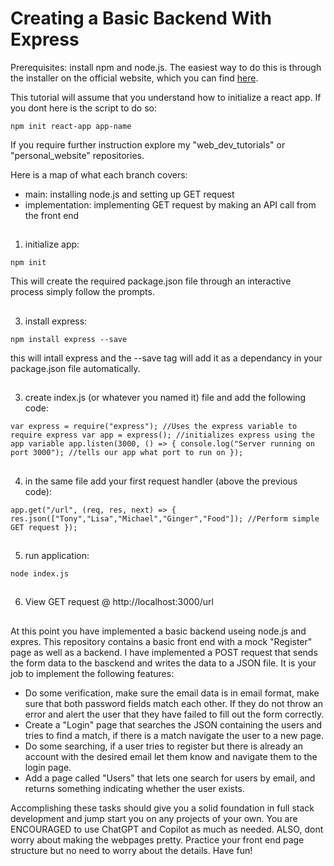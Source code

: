 # Creating a Basic Backend With Express

Prerequisites:
install npm and node.js. The easiest way to do this is through the installer on the official website, which you can find [here](https://nodejs.org/en/download). 


This tutorial will assume that you understand how to initialize a react app. If you dont here is the script to do so:

`npm init react-app app-name`

If you require further instruction explore my "web_dev_tutorials" or "personal_website" repositories.

Here is a map of what each branch covers:
* main: installing node.js and setting up GET request
* implementation: implementing GET request by making an API call from the front end
##
1) initialize app:
   
 `npm init`
 
 This will create the required package.json file through an interactive process simply follow the prompts. 
##
3) install express:

 `npm install express --save`

 this will intall express and the --save tag will add it as a dependancy in your package.json file automatically. 
##
3) create index.js (or whatever you named it) file and add the following code: 

 `var express = require("express"); //Uses the express variable to require express
 var app = express(); //initializes express using the app variable
 app.listen(3000, () => {
  console.log("Server running on port 3000"); //tells our app what port to run on
 });`
 ##
4) in the same file add your first request handler (above the previous code): 

 `app.get("/url", (req, res, next) => {
  res.json(["Tony","Lisa","Michael","Ginger","Food"]); //Perform simple GET request
 });`
##
5) run application:

 `node index.js`
##
6) View GET request @ http://localhost:3000/url
##
At this point you have implemented a basic backend useing node.js and expres. This repository contains a basic front end with a mock "Register" page as well as a backend. I have implemented a POST request that
sends the form data to the basckend and writes the data to a JSON file. It is your job to implement the following features:

* Do some verification, make sure the email data is in email format, make sure that both password fields match each other. If they do not throw an error and alert the user that they have failed to fill out the form correctly.
* Create a "Login" page that searches the JSON containing the users and tries to find a match, if there is a match navigate the user to a new page.
* Do some searching, if a user tries to register but there is already an account with the desired email let them know and navigate them to the login page.
* Add a page called "Users" that lets one search for users by email, and returns something indicating whether the user exists.

Accomplishing these tasks should give you a solid foundation in full stack development and jump start you on any projects of your own. You are ENCOURAGED to use ChatGPT and Copilot as much as needed. ALSO, dont worry about making the webpages pretty. Practice your front end page structure but no need to worry about the details. Have fun!
